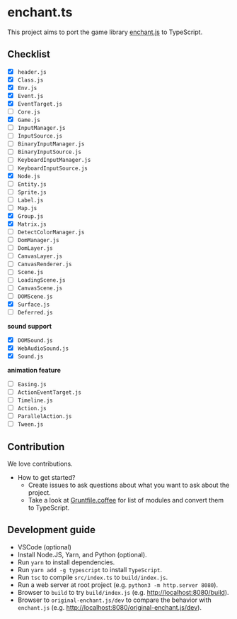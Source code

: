 # enchant.ts

This project aims to port the game library [enchant.js](https://github.com/wise9/enchant.js) to TypeScript.

## Checklist

- [x] `header.js`
- [x] `Class.js`
- [x] `Env.js`
- [x] `Event.js`
- [x] `EventTarget.js`
- [ ] `Core.js`
- [x] `Game.js`
- [ ] `InputManager.js`
- [ ] `InputSource.js`
- [ ] `BinaryInputManager.js`
- [ ] `BinaryInputSource.js`
- [ ] `KeyboardInputManager.js`
- [ ] `KeyboardInputSource.js`
- [x] `Node.js`
- [ ] `Entity.js`
- [ ] `Sprite.js`
- [ ] `Label.js`
- [ ] `Map.js`
- [x] `Group.js`
- [x] `Matrix.js`
- [ ] `DetectColorManager.js`
- [ ] `DomManager.js`
- [ ] `DomLayer.js`
- [ ] `CanvasLayer.js`
- [ ] `CanvasRenderer.js`
- [ ] `Scene.js`
- [ ] `LoadingScene.js`
- [ ] `CanvasScene.js`
- [ ] `DOMScene.js`
- [x] `Surface.js`
- [ ] `Deferred.js`

__sound support__

- [x] `DOMSound.js`
- [x] `WebAudioSound.js`
- [x] `Sound.js`

__animation feature__

- [ ] `Easing.js`
- [ ] `ActionEventTarget.js`
- [ ] `Timeline.js`
- [ ] `Action.js`
- [ ] `ParallelAction.js`
- [ ] `Tween.js`

## Contribution

We love contributions.

- How to get started?
    - Create issues to ask questions about what you want to ask about the project.
    - Take a look at [Gruntfile.coffee](./original-enchant.js/Gruntfile.coffee) for list of modules and convert them to TypeScript.

## Development guide

- VSCode (optional)
- Install Node.JS, Yarn, and Python (optional).
- Run `yarn` to install dependencies.
- Run `yarn add -g typescript` to install `TypeScript`.
- Run `tsc` to compile `src/index.ts` to `build/index.js`.
- Run a web server at root project (e.g. `python3 -m http.server 8080`).
- Browser to `build` to try `build/index.js` (e.g. [http://localhost:8080/build](http://localhost:8080/build)).
- Browser to `original-enchant.js/dev` to compare the behavior with `enchant.js` (e.g. [http://localhost:8080/original-enchant.js/dev](http://localhost:8080/original-enchant.js/dev)).